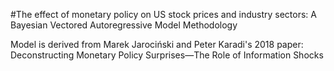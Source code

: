 #The effect of monetary policy on US stock prices and industry sectors:
A Bayesian Vectored Autoregressive Model Methodology

Model is derived from Marek Jarociński and Peter Karadi's 2018 paper: Deconstructing Monetary Policy Surprises—The Role of Information Shocks
